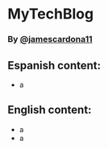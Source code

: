 # MyTechBlog
### By [@jamescardona11](https://github.com/jamescardona11/)


## Espanish content:
- a



## English content: 
- a
- a